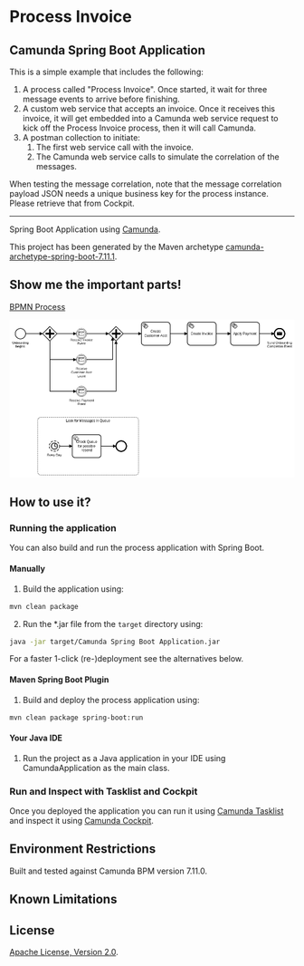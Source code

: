 # Process Invoice

## Camunda Spring Boot Application

This is a simple example that includes the following:

1. A process called "Process Invoice".  Once started, it wait for three message events to arrive before finishing.
2. A custom web service that accepts an invoice.  Once it receives this invoice, it will get embedded into a Camunda web service request to kick off the Process Invoice process, then it will call Camunda.
3. A postman collection to initiate:
   1. The first web service call with the invoice.
   2. The Camunda web service calls to simulate the correlation of the messages.

When testing the message correlation, note that the message correlation payload JSON needs a unique business key for the process instance.  Please retrieve that from Cockpit.

--------



Spring Boot Application using [Camunda](http://docs.camunda.org).

This project has been generated by the Maven archetype
[camunda-archetype-spring-boot-7.11.1](http://docs.camunda.org/latest/guides/user-guide/#process-applications-maven-project-templates-archetypes).



## Show me the important parts!

[BPMN Process](src/main/resources/multipleEvents.bpmn)

![BPMN Process](src/main/resources/processInvoice.png)

## How to use it?

### Running the application
You can also build and run the process application with Spring Boot.

#### Manually
1. Build the application using:
```bash
mvn clean package
```
2. Run the *.jar file from the `target` directory using:
```bash
java -jar target/Camunda Spring Boot Application.jar
```

For a faster 1-click (re-)deployment see the alternatives below.

#### Maven Spring Boot Plugin
1. Build and deploy the process application using:
```bash
mvn clean package spring-boot:run
```

#### Your Java IDE
1. Run the project as a Java application in your IDE using CamundaApplication as the main class.

### Run and Inspect with Tasklist and Cockpit
Once you deployed the application you can run it using
[Camunda Tasklist](http://docs.camunda.org/latest/guides/user-guide/#tasklist)
and inspect it using
[Camunda Cockpit](http://docs.camunda.org/latest/guides/user-guide/#cockpit).

## Environment Restrictions
Built and tested against Camunda BPM version 7.11.0.

## Known Limitations

## License
[Apache License, Version 2.0](http://www.apache.org/licenses/LICENSE-2.0).

<!-- HTML snippet for index page
  <tr>
    <td><img src="snippets/cam-sb-create-account/src/main/resources/process.png" width="100"></td>
    <td><a href="snippets/cam-sb-create-account">Camunda Spring Boot Application</a></td>
    <td>Spring Boot Application using [Camunda](http://docs.camunda.org).</td>
  </tr>
-->
<!-- Tweet
New @Camunda example: Camunda Spring Boot Application - Spring Boot Application using [Camunda](http://docs.camunda.org). https://github.com/camunda-consulting/code/tree/master/snippets/cam-sb-create-account
-->